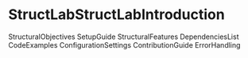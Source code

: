 # StructLabStructLabIntroduction
StructuralObjectives
SetupGuide
StructuralFeatures
DependenciesList
CodeExamples
ConfigurationSettings
ContributionGuide
ErrorHandling
